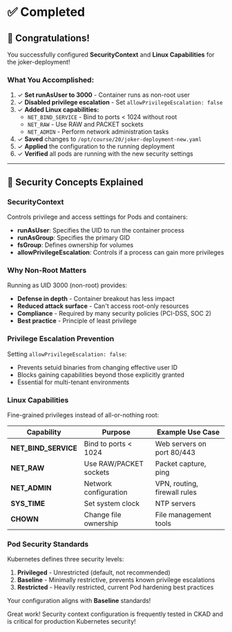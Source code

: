 # ✅ Completed

## 🎉 Congratulations!

You successfully configured **SecurityContext** and **Linux Capabilities** for the joker-deployment!

### What You Accomplished:

1. ✓ **Set runAsUser to 3000** - Container runs as non-root user
2. ✓ **Disabled privilege escalation** - Set `allowPrivilegeEscalation: false`
3. ✓ **Added Linux capabilities:**
   - `NET_BIND_SERVICE` - Bind to ports < 1024 without root
   - `NET_RAW` - Use RAW and PACKET sockets
   - `NET_ADMIN` - Perform network administration tasks
4. ✓ **Saved** changes to `/opt/course/20/joker-deployment-new.yaml`
5. ✓ **Applied** the configuration to the running deployment
6. ✓ **Verified** all pods are running with the new security settings

---

## 🔐 Security Concepts Explained

### **SecurityContext**
Controls privilege and access settings for Pods and containers:
- **runAsUser**: Specifies the UID to run the container process
- **runAsGroup**: Specifies the primary GID
- **fsGroup**: Defines ownership for volumes
- **allowPrivilegeEscalation**: Controls if a process can gain more privileges

### **Why Non-Root Matters**
Running as UID 3000 (non-root) provides:
- **Defense in depth** - Container breakout has less impact
- **Reduced attack surface** - Can't access root-only resources
- **Compliance** - Required by many security policies (PCI-DSS, SOC 2)
- **Best practice** - Principle of least privilege

### **Privilege Escalation Prevention**
Setting `allowPrivilegeEscalation: false`:
- Prevents setuid binaries from changing effective user ID
- Blocks gaining capabilities beyond those explicitly granted
- Essential for multi-tenant environments

### **Linux Capabilities**
Fine-grained privileges instead of all-or-nothing root:

| Capability | Purpose | Example Use Case |
|------------|---------|------------------|
| **NET_BIND_SERVICE** | Bind to ports < 1024 | Web servers on port 80/443 |
| **NET_RAW** | Use RAW/PACKET sockets | Packet capture, ping |
| **NET_ADMIN** | Network configuration | VPN, routing, firewall rules |
| **SYS_TIME** | Set system clock | NTP servers |
| **CHOWN** | Change file ownership | File management tools |


### **Pod Security Standards**

Kubernetes defines three security levels:

1. **Privileged** - Unrestricted (default, not recommended)
2. **Baseline** - Minimally restrictive, prevents known privilege escalations
3. **Restricted** - Heavily restricted, current Pod hardening best practices

Your configuration aligns with **Baseline** standards!

Great work! Security context configuration is frequently tested in CKAD and is critical for production Kubernetes security!

